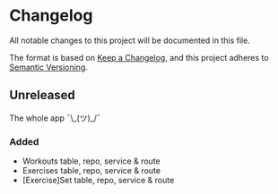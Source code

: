 # Changelog
All notable changes to this project will be documented in this file.

The format is based on [Keep a Changelog](https://keepachangelog.com/en/1.0.0/),
and this project adheres to [Semantic Versioning](https://semver.org/spec/v2.0.0.html).

## Unreleased

The whole app ¯\\\_(ツ)_/¯

### Added

- Workouts table, repo, service & route
- Exercises table, repo, service & route
- [Exercise]Set table, repo, service & route